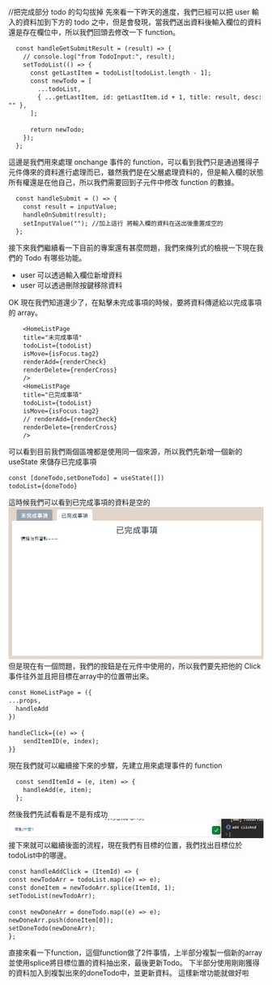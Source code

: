 //把完成部分 todo 的勾勾拔掉
先來看一下昨天的進度，我們已經可以把 user 輸入的資料加到下方的 todo 之中，但是會發現，當我們送出資料後輸入欄位的資料還是存在欄位中，所以我們回頭去修改一下 function。

```
  const handleGetSubmitResult = (result) => {
    // console.log("from TodoInput:", result);
    setTodoList(() => {
      const getLastItem = todoList[todoList.length - 1];
      const newTodo = [
        ...todoList,
        { ...getLastItem, id: getLastItem.id + 1, title: result, desc: "" },
      ];

      return newTodo;
    });
  };
```

這邊是我們用來處理 onchange 事件的 function，可以看到我們只是通過獲得子元件傳來的資料進行處理而已，雖然我們是在父層處理資料的，但是輸入欄的狀態所有權還是在他自己，所以我們需要回到子元件中修改 function 的數據。

```
  const handleSubmit = () => {
    const result = inputValue;
    handleOnSubmit(result);
    setInputValue(""); //加上這行 將輸入欄的資料在送出後重置成空的
  };
```

接下來我們繼續看一下目前的專案還有甚麼問題，我們來條列式的檢視一下現在我們的 Todo 有哪些功能。

- user 可以透過輸入欄位新增資料
- user 可以透過刪除按鍵移除資料

OK 現在我們知道還少了，在點擊未完成事項的時候，要將資料傳遞給以完成事項的 array。

```
    <HomeListPage
    title="未完成事項"
    todoList={todoList}
    isMove={isFocus.tag2}
    renderAdd={renderCheck}
    renderDelete={renderCross}
    />
    <HomeListPage
    title="已完成事項"
    todoList={todoList}
    isMove={isFocus.tag2}
    // renderAdd={renderCheck}
    renderDelete={renderCross}
    />
```

可以看到目前我們兩個區塊都是使用同一個來源，所以我們先新增一個新的 useState 來儲存已完成事項

```
const [doneTodo,setDoneTodo] = useState([])
todoList={doneTodo}
```

這時候我們可以看到已完成事項的資料是空的
![Alt text](image.png)
但是現在有一個問題，我們的按鈕是在元件中使用的，所以我們要先把他的 Click 事件往外並且把目標在array中的位置帶出來。

```
const HomeListPage = ({
...props,
  handleAdd
})

handleClick={(e) => {
    sendItemID(e, index);
}}
```

現在我們就可以繼續接下來的步驟，先建立用來處理事件的 function

```
  const sendItemId = (e, item) => {
    handleAdd(e, item);
  };
```

然後我們先試看看是不是有成功
![Alt text](image-1.png)
接下來就可以繼續後面的流程，現在我們有目標的位置，我們找出目標位於todoList中的哪邊。
```
const handleAddClick = (ItemId) => {
const newTodoArr = todoList.map((e) => e);
const doneItem = newTodoArr.splice(ItemId, 1);
setTodoList(newTodoArr);

const newDoneArr = doneTodo.map((e) => e);
newDoneArr.push(doneItem[0]);
setDoneTodo(newDoneArr);
};
```
直接來看一下function，這個function做了2件事情，上半部分複製一個新的array並使用splice將目標位置的資料抽出來，最後更新Todo。
下半部分使用剛剛獲得的資料加入到複製出來的doneTodo中，並更新資料。
這樣新增功能就做好啦

